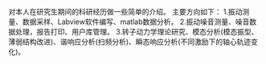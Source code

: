 
对本人在研究生期间的科研经历做一些简单的介绍。
主要方向如下：
1.振动测量、数据采样、Labview软件编写、matlab数据分析。
2.振动噪音测量、噪音数据处理，报告打印、用户库管理。
3.转子动力学理论研究、模态分析(模态振型、薄弱结构改进)、谐响应分析(扫频分析)、瞬态响应分析(不同激励下的轴心轨迹变化)。



